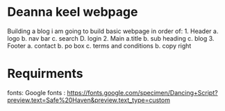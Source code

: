 # Deanna keel webpage
 Building a blog 
i am going to build basic webpage in order of:
    1. Header 
        a. logo
        b. nav bar
        c. search
        D. login
    2. Main
       a.title
       b. sub heading 
       c. blog
    3. Footer
        a. contact 
        b. po box
        c. terms and conditions 
        b. copy right 


# Requirments

fonts:
Google fonts :
https://fonts.google.com/specimen/Dancing+Script?preview.text=Safe%20Haven&preview.text_type=custom <Dancing scripts>